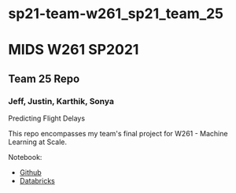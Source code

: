 # sp21-team-w261_sp21_team_25
# MIDS W261 SP2021
## Team 25 Repo
### Jeff, Justin, Karthik, Sonya

Predicting Flight Delays

This repo encompasses my team's final project for W261 - Machine Learning at Scale.

Notebook: 
* [Github](https://github.com/UCB-w261/sp21-team-w261_sp21_team_25/blob/main/W261_SP21_FINAL_PROJECT_TEAM25.ipynb)
* [Databricks](https://dbc-c4580dc0-018b.cloud.databricks.com/?o=8229810859276230#notebook/1553213441180273/command/1553213441180274)
